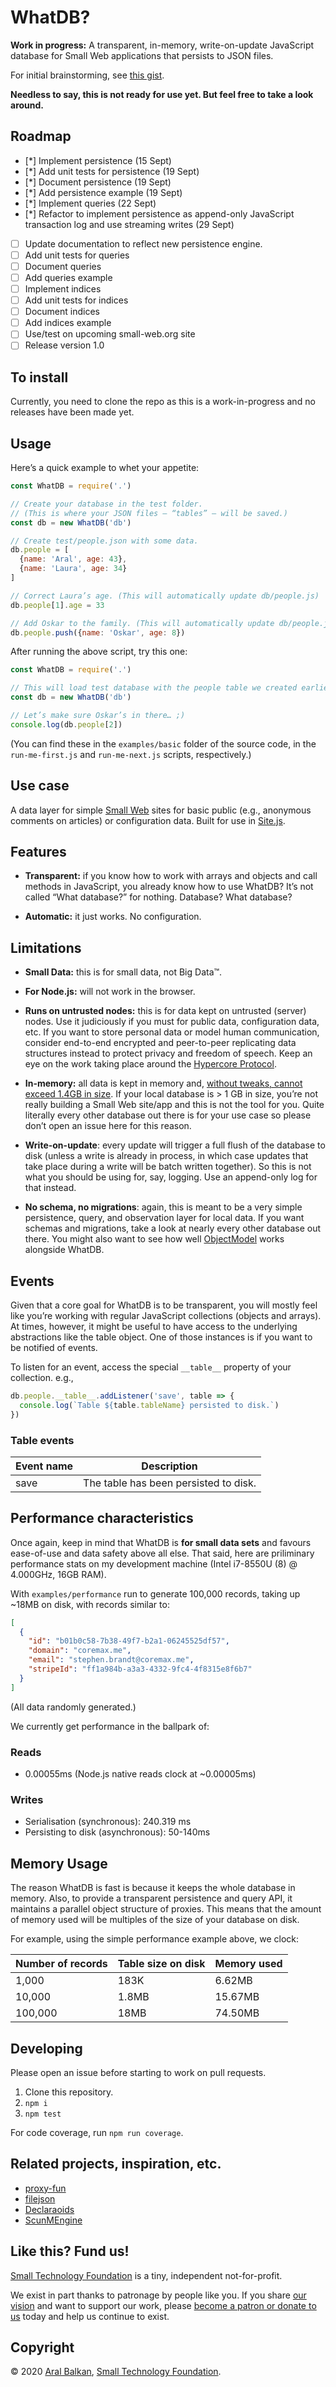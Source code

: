 # WhatDB?

__Work in progress:__ A transparent, in-memory, write-on-update JavaScript database for Small Web applications that persists to JSON files.

For initial brainstorming, see [this gist](https://gist.github.com/aral/fc4115fdf338e02d735ae58e245817ce).

__Needless to say, this is not ready for use yet. But feel free to take a look around.__

## Roadmap

  - [*] Implement persistence (15 Sept)
  - [*] Add unit tests for persistence (19 Sept)
  - [*] Document persistence (19 Sept)
  - [*] Add persistence example (19 Sept)
  - [*] Implement queries (22 Sept)
  - [*] Refactor to implement persistence as append-only JavaScript transaction log and use streaming writes (29 Sept)
  - [ ] Update documentation to reflect new persistence engine.
  - [ ] Add unit tests for queries
  - [ ] Document queries
  - [ ] Add queries example
  - [ ] Implement indices
  - [ ] Add unit tests for indices
  - [ ] Document indices
  - [ ] Add indices example
  - [ ] Use/test on upcoming small-web.org site
  - [ ] Release version 1.0

## To install

Currently, you need to clone the repo as this is a work-in-progress and no releases have been made yet.

## Usage

Here’s a quick example to whet your appetite:

```js
const WhatDB = require('.')

// Create your database in the test folder.
// (This is where your JSON files – “tables” – will be saved.)
const db = new WhatDB('db')

// Create test/people.json with some data.
db.people = [
  {name: 'Aral', age: 43},
  {name: 'Laura', age: 34}
]

// Correct Laura’s age. (This will automatically update db/people.js)
db.people[1].age = 33

// Add Oskar to the family. (This will automatically update db/people.js)
db.people.push({name: 'Oskar', age: 8})
```

After running the above script, try this one:

```js
const WhatDB = require('.')

// This will load test database with the people table we created earlier.
const db = new WhatDB('db')

// Let’s make sure Oskar’s in there… ;)
console.log(db.people[2])
```

(You can find these in the `examples/basic` folder of the source code, in the `run-me-first.js` and `run-me-next.js` scripts, respectively.)

## Use case

A data layer for simple [Small Web](https://ar.al/2020/08/07/what-is-the-small-web/) sites for basic public (e.g., anonymous comments on articles) or configuration data. Built for use in [Site.js](https://sitejs.org).

## Features

  - __Transparent:__ if you know how to work with arrays and objects and call methods in JavaScript, you already know how to use WhatDB? It’s not called “What database?” for nothing. Database? What database?

  - __Automatic:__ it just works. No configuration.

## Limitations

  - __Small Data:__ this is for small data, not Big Data™.

  - __For Node.js:__ will not work in the browser.

  - __Runs on untrusted nodes:__ this is for data kept on untrusted (server) nodes. Use it judiciously if you must for public data, configuration data, etc. If you want to store personal data or model human communication, consider end-to-end encrypted and peer-to-peer replicating data structures instead to protect privacy and freedom of speech. Keep an eye on the work taking place around the [Hypercore Protocol](https://hypercore-protocol.org/).

  - __In-memory:__ all data is kept in memory and, [without tweaks, cannot exceed 1.4GB in size](https://www.the-data-wrangler.com/nodejs-memory-limits/). If your local database is > 1 GB in size, you’re not really building a Small Web site/app and this is not the tool for you. Quite literally every other database out there is for your use case so please don’t open an issue here for this reason.

  - __Write-on-update__: every update will trigger a full flush of the database to disk (unless a write is already in process, in which case updates that take place during a write will be batch written together). So this is not what you should be using for, say, logging. Use an append-only log for that instead.

  - __No schema, no migrations__: again, this is meant to be a very simple persistence, query, and observation layer for local data. If you want schemas and migrations, take a look at nearly every other database out there. You might also want to see how well [ObjectModel](https://github.com/sylvainpolletvillard/ObjectModel) works alongside WhatDB.

## Events

Given that a core goal for WhatDB is to be transparent, you will mostly feel like you’re working with regular JavaScript collections (objects and arrays). At times, however, it might be useful to have access to the underlying abstractions like the table object. One of those instances is if you want to be notified of events.

To listen for an event, access the special `__table__` property of your collection. e.g.,

```js
db.people.__table__.addListener('save', table => {
  console.log(`Table ${table.tableName} persisted to disk.`)
})
```

### Table events

| Event name | Description                           |
| ---------- | ------------------------------------- |
| save       | The table has been persisted to disk. |

## Performance characteristics

Once again, keep in mind that WhatDB is __for small data sets__ and favours ease-of-use and data safety above all else. That said, here are priliminary performance stats on my development machine (Intel i7-8550U (8) @ 4.000GHz, 16GB RAM).

With `examples/performance` run to generate 100,000 records, taking up ~18MB on disk, with records similar to:

```json
[
  {
    "id": "b01b0c58-7b38-49f7-b2a1-06245525df57",
    "domain": "coremax.me",
    "email": "stephen.brandt@coremax.me",
    "stripeId": "ff1a984b-a3a3-4332-9fc4-4f8315e8f6b7"
  }
]
```

(All data randomly generated.)

We currently get performance in the ballpark of:

### Reads

  - 0.00055ms (Node.js native reads clock at ~0.00005ms)

### Writes

  - Serialisation (synchronous): 240.319 ms
  - Persisting to disk (asynchronous): 50-140ms

## Memory Usage

The reason WhatDB is fast is because it keeps the whole database in memory. Also, to provide a transparent persistence and query API, it maintains a parallel object structure of proxies. This means that the amount of memory used will be multiples of the size of your database on disk.

For example, using the simple performance example above, we clock:

| Number of records | Table size on disk | Memory used |
| ----------------- | ------------------ | ----------- |
| 1,000             | 183K               | 6.62MB      |
| 10,000            | 1.8MB              | 15.67MB     |
| 100,000           | 18MB               | 74.50MB     |

## Developing

Please open an issue before starting to work on pull requests.

1. Clone this repository.
2. `npm i`
3. `npm test`

For code coverage, run `npm run coverage`.

## Related projects, inspiration, etc.

  - [proxy-fun](https://github.com/mikaelbr/awesome-es2015-proxy)
  - [filejson](https://github.com/bchr02/filejson)
  - [Declaraoids](https://github.com/Matsemann/Declaraoids/blob/master/src/declaraoids.js)
  - [ScunMEngine](https://github.com/jlvaquero/SCUNM/blob/master/SCUNMEngine/SCUNMEngine.js)

## Like this? Fund us!

[Small Technology Foundation](https://small-tech.org) is a tiny, independent not-for-profit.

We exist in part thanks to patronage by people like you. If you share [our vision](https://small-tech.org/about/#small-technology) and want to support our work, please [become a patron or donate to us](https://small-tech.org/fund-us) today and help us continue to exist.

## Copyright

&copy; 2020 [Aral Balkan](https://ar.al), [Small Technology Foundation](https://small-tech.org).
